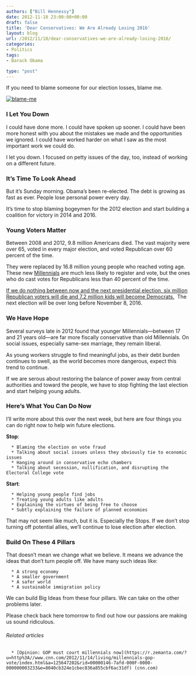 ```yaml
---
authors: ["Bill Hennessy"]
date: 2012-11-18 23:00:00+00:00
draft: false
title: 'Dear Conservatives: We Are Already Losing 2016'
layout: blog
url: /2012/11/18/dear-conservatives-we-are-already-losing-2016/
categories:
- Politics
tags:
- Barack Obama

type: "post"
---
```


If you need to blame someone for our election losses, blame me.

[![blame-me](https://ludicrite.files.wordpress.com/2012/11/blame-me_thumb.jpg)
](https://ludicrite.files.wordpress.com/2012/11/blame-me.jpg)


### I Let You Down


I could have done more. I could have spoken up sooner. I could have been more honest with you about the mistakes we made and the opportunities we ignored. I could have worked harder on what I saw as the most important work we could do.

I let you down. I focused on petty issues of the day, too, instead of working on a different future.


### It’s Time To Look Ahead


But it’s Sunday morning. Obama’s been re-elected. The debt is growing as fast as ever. People lose personal power every day.

It’s time to stop blaming bogeymen for the 2012 election and start building a coalition for victory in 2014 and 2016.


### Young Voters Matter


Between 2008 and 2012, 9.8 million Americans died. The vast majority were over 65, voted in every major election, and voted Republican over 60 percent of the time.

They were replaced by 16.8 million young people who reached voting age. These new [Millennials](https://hennessysview.com/?s=Millennials&submit=Search) are much less likely to register and vote, but the ones who do cast votes for Republicans less than 40 percent of the time.

[If we do nothing between now and the next presidential election, six million Republican voters will die and 7.2 million kids will become Democrats.](https://hennessysview.com/2012/11/07/the-conservative-base-is-dying-and-taking-freedom-with-it/)  The next election will be over long before November 8, 2016.


### We Have Hope


Several surveys late in 2012 found that younger Millennials—between 17 and 21 years old—are far more fiscally conservative than old Millennials. On social issues, especially same-sex marriage, they remain liberal.

As young workers struggle to find meaningful jobs, as their debt burden continues to swell, as the world becomes more dangerous, expect this trend to continue.

If we are serous about restoring the balance of power away from central authorities and toward the people, we have to stop fighting the last election and start helping young adults.


### Here’s What You Can Do Now


I’ll write more about this over the next week, but here are four things you can do right now to help win future elections.

**Stop**:



	  * Blaming the election on vote fraud
	  * Talking about social issues unless they obviously tie to economic issues
	  * Hanging around in conservative echo chambers
	  * Talking about secession, nullification, and disrupting the Electoral College vote

**Start**:



	  * Helping young people find jobs
	  * Treating young adults like adults
	  * Explaining the virtues of being free to choose
	  * Subtly explaining the failure of planned economies

That may not seem like much, but it is. Especially the Stops. If we don’t stop turning off potential allies, we’ll continue to lose election after election.


### Build On These 4 Pillars


That doesn’t mean we change what we believe. It means we advance the ideas that don’t turn people off. We have many such ideas like:



	  * A strong economy
	  * A smaller government
	  * A safer world
	  * A sustainable immigration policy

We can build Big Ideas from these four pillars. We can take on the other problems later.

Please check back here tomorrow to find out how our passions are making us sound ridiculous.


###### Related articles





	  * [Opinion: GOP must court millennials now](https://r.zemanta.com/?u=http%3A//www.cnn.com/2012/11/14/living/millennials-gop-vote/index.html&a=125647202&rid=00000146-7afd-000F-0000-000000003233&e=8040cb324e1cbec836a855cbf6ac31df) (cnn.com)

